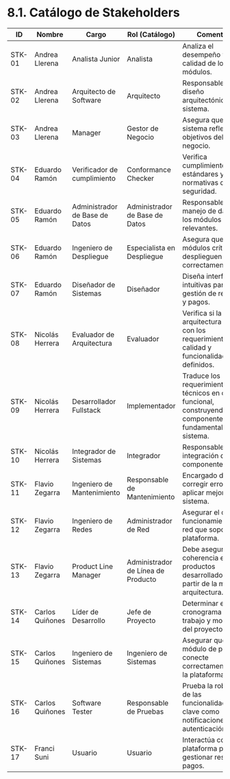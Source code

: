 # 8.1. Catálogo de Stakeholders

| ID     | Nombre          | Cargo                          | Rol (Catálogo)                     | Comentario                                                                                                       |
| ------ | --------------- | ------------------------------ | ---------------------------------- | ---------------------------------------------------------------------------------------------------------------- |
| STK-01 | Andrea Llerena  | Analista Junior                | Analista                           | Analiza el desempeño y calidad de los módulos.                                                                   |
| STK-02 | Andrea Llerena  | Arquitecto de Software         | Arquitecto                         | Responsable del diseño arquitectónico del sistema.                                                               |
| STK-03 | Andrea Llerena  | Manager                        | Gestor de Negocio                  | Asegura que el sistema refleja los objetivos del negocio.                                                        |
| STK-04 | Eduardo Ramón   | Verificador de cumplimiento    | Conformance Checker                | Verifica cumplimiento de estándares y normativas de seguridad.                                                   |
| STK-05 | Eduardo Ramón   | Administrador de Base de Datos | Administrador de Base de Datos     | Responsable del manejo de datos en los módulos relevantes.                                                       |
| STK-06 | Eduardo Ramón   | Ingeniero de Despliegue        | Especialista en Despliegue         | Asegura que los módulos críticos se desplieguen correctamente.                                                   |
| STK-07 | Eduardo Ramón   | Diseñador de Sistemas          | Diseñador                          | Diseña interfaces intuitivas para la gestión de reservas y pagos.                                                |
| STK-08 | Nicolás Herrera | Evaluador de Arquitectura      | Evaluador                          | Verifica si la arquitectura cumple con los requerimientos de calidad y funcionalidad definidos.                  |
| STK-09 | Nicolás Herrera | Desarrollador Fullstack        | Implementador                      | Traduce los requerimientos técnicos en código funcional, construyendo los componentes fundamentales del sistema. |
| STK-10 | Nicolás Herrera | Integrador de Sistemas         | Integrador                         | Responsable de la integración de los componentes.                                                                |
| STK-11 | Flavio Zegarra  | Ingeniero de Mantenimiento     | Responsable de Mantenimiento       | Encargado de corregir errores y aplicar mejoras en el sistema.                                                   |
| STK-12 | Flavio Zegarra  | Ingeniero de Redes             | Administrador de Red               | Asegurar el correcto funcionamiento de la red que soporta la plataforma.                                         |
| STK-13 | Flavio Zegarra  | Product Line Manager           | Administrador de Línea de Producto | Debe asegurar la coherencia entre productos desarrollados a partir de la misma arquitectura.                     |
| STK-14 | Carlos Quiñones | Líder de Desarrollo            | Jefe de Proyecto                   | Determinar el cronograma de trabajo y monitoreo del proyecto.                                                    |
| STK-15 | Carlos Quiñones | Ingeniero de Sistemas          | Ingeniero de Sistemas              | Asegurar que el módulo de pago se conecte correctamente con la plataforma.                                       |
| STK-16 | Carlos Quiñones | Software Tester                | Responsable de Pruebas             | Prueba la robustez de las funcionalidades clave como notificaciones y autenticación/pagos.                       |
| STK-17 | Franci Suni     | Usuario                        | Usuario                            | Interactúa con la plataforma para gestionar reservas y pagos.                                                    |